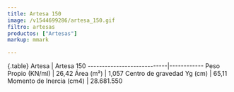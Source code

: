 ```yaml
---
title: Artesa 150
image: /v1544699286/artesa_150.gif
filtro: artesas
productos: ["Artesas"]
markup: mmark

---
```

{.table}
Artesa                      | Artesa 150
----------------------------|------------
Peso Propio (KN/ml)         | 26,42
Área (m²)	                  | 1,057
Centro de gravedad Yg (cm)	| 65,11
Momento de Inercia (cm4)	  | 28.681.550
